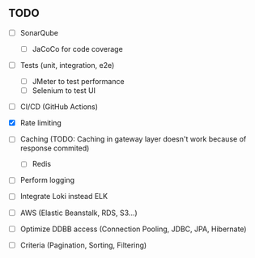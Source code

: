 ## TODO
- [ ] SonarQube
  - [ ] JaCoCo for code coverage
- [ ] Tests (unit, integration, e2e)
  - [ ] JMeter to test performance
  - [ ] Selenium to test UI
- [ ] CI/CD (GitHub Actions)
- [x] Rate limiting
- [ ] Caching (TODO: Caching in gateway layer doesn't work because of response commited)
  - [ ] Redis 
- [ ] Perform logging
- [ ] Integrate Loki instead ELK
- [ ] AWS (Elastic Beanstalk, RDS, S3...)
- [ ] Optimize DDBB access (Connection Pooling, JDBC, JPA, Hibernate)
- [ ] Criteria (Pagination, Sorting, Filtering)

